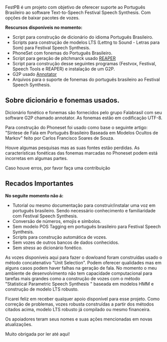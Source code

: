 FestPB é um projeto com objetivo de oferecer suporte ao Português Brasileiro ao software Text-to-Speech Festival Speech Synthesis. Com opções de baixar pacotes de vozes.

**Rescursos disponíveis no momento:**
- Script para construção de dicionário do idioma Português Brasileiro.
- Scripts para construção de modelos LTS (Lettng to Sound - Letras para Som) para Festival Speech Synthesis.
- PhoneSet com fonemas do Português Brasileiro.
- Script para geração de pitchmarck usado [REAPER](https://github.com/google/REAPER) 
- Script para construção desse seguintes programas (Festvox, Festival, Speech Tools e REAPER) e instalação de um G2P. 
- G2P usado [Annotator](https://github.com/falabrasil/annotator)
- Arquivos para o suporte de fonemas do português brasileiro ao Festival Speech Synthesis. 


##  Sobre dicionário e fonemas usados.

Dicionário fonético e fonemas são fornecidos pelo grupo Falabrasil com seu software G2P chamado annotator. As fonemas estão em codificação UTF-8.

Para construção do Phoneset foi usado como base o seguinte artigo: "Síntese de Fala em Português Brasileiro Baseada em
Modelos Ocultos de Markov" feito por Carlos Francisco Soares de Souza. 

Houve algumas pesquisas mas as suas fontes estão perdidas. As características fonéticas das fonemas marcadas no Phoneset podem está incorretas em algumas partes. 

Caso houve erros, por favor faça uma contribuição 
## Recados Importantes

**No seguite momento não á:**
- Tutorial ou mesmo documentação para construir/instalar uma voz em português brasileiro. Sendo necessário conhecimento e familiaridade com Festival Speech Synthesis.
- Conversão de números, emojis e símbolos.
- Sem modelo POS Tagging em português brasileiro para Festival Speech Synthesis.
- Scripts para construção automática de vozes. 
- Sem vozes de outros bancos de dados conhecidos. 
- Sem *stress* ao dicionário fonético. 

As vozes disponíveis aqui para fazer o dowloand foram construídas usado o método concatenativo "Unit Selection". Podem oferecer qualidades mas em alguns casos podem haver falhas na geração de fala. No momento o meu ambiente de desenvolvimento não tem capacidade computacional para tarefas mais grandes como a construção de vozes com o método "Statistical Parametric Speech Synthesis " baseada em modelos HMM e construção de modelo LTS robusto.

Ficarei feliz em receber qualquer apoio disponível para esse projeto. Como correção de problemas, vozes robusta construídas a partir dos métodos citados acima, modelo LTS robusto já compilado ou mesmo financeira.

Os apoiadores teram seus nomes e suas ações mencionadas em novas atualizações. 

Muito obrigada por ler até aqui!


